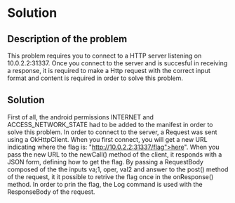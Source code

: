 # Solution

## Description of the problem

This problem requires you to connect to a HTTP server listening on 10.0.2.2:31337. Once you connect
to the server and is succesful in receiving a response, it is required to make a Http request with
the correct input format and content is required in order to solve this problem.

## Solution

First of all, the android permissions INTERNET and ACCESS_NETWORK_STATE had to be added to the
manifest in order to solve this problem. In order to connect to the server, a Request was sent using
a OkHttpClient. When you first connect, you will get a new URL indicating where the flag
is: "http://10.0.2.2:31337/flag">here</a>". When you pass the new URL to the newCall() method of the
client, it responds with a JSON form, defining how to get the flag. By passing a RequestBody
composed of the the inputs va;1, oper, val2 and answer to the post() method of the request, it it
possible to retrive the flag once in the onResponse() method. In order to prin the flag, the Log
command is used with the ResponseBody of the request. 
